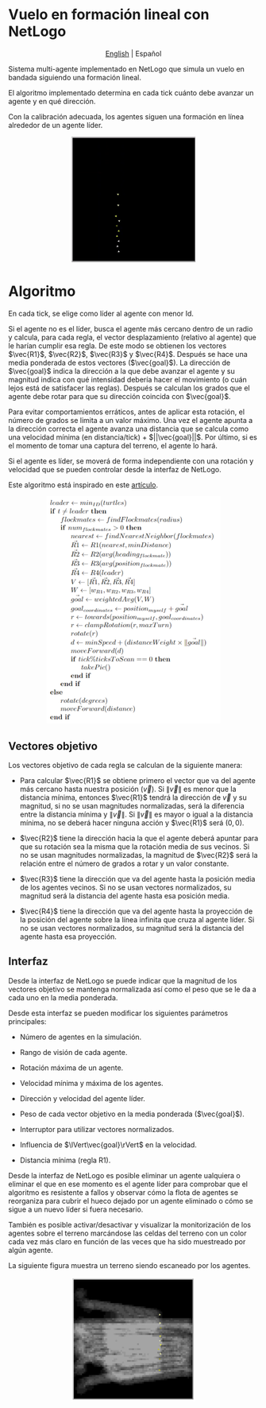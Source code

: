 
# Vuelo en formación lineal con NetLogo

<p align="center">
  <a href="README.md">English</a> |
  <span>Español</span>
</p>

Sistema multi-agente implementado en NetLogo que simula un vuelo en bandada siguiendo una formación lineal.

El algoritmo implementado determina en cada tick cuánto debe avanzar un agente y en qué dirección.

Con la calibración adecuada, los agentes siguen una formación en línea alrededor de un agente líder.

<p align="center">
<img src="images/flocking.gif" alt="Demo" width="250"/>
</p>

# Algoritmo

En cada tick, se elige como líder al agente con menor Id.

Si el agente no es el líder, busca el agente más cercano dentro de un radio y calcula, para cada regla, el vector desplazamiento (relativo al agente) que le harían cumplir esa regla. De este modo se obtienen los vectores $\vec{R1}$, $\vec{R2}$, $\vec{R3}$ y $\vec{R4}$. Después se hace una media ponderada de estos vectores ($\vec{goal}$). La dirección de $\vec{goal}$ indica la dirección a la que debe avanzar el agente y su magnitud indica con qué intensidad debería hacer el movimiento (o cuán lejos está de satisfacer las reglas). Después se calculan los grados que el agente debe rotar para que su dirección coincida con $\vec{goal}$.

Para evitar comportamientos erráticos, antes de aplicar esta rotación, el número de grados se limita a un valor máximo. Una vez el agente apunta a la dirección correcta el agente avanza una distancia que se calcula como una velocidad mínima (en distancia/tick) + $||\vec{goal}||$. Por último, si es el momento de tomar una captura del terreno, el agente lo hará.

Si el agente es líder, se moverá de forma independiente con una rotación y velocidad que se pueden controlar desde la interfaz de NetLogo.

Este algoritmo está inspirado en este [artículo](https://www.sciencedirect.com/science/article/abs/pii/S1084804517302606).

<p align="center">
<img src="images/pseudocode.png" alt="Pseudocódigo" width="350"/>
</p>

## Vectores objetivo

Los vectores objetivo de cada regla se calculan de la siguiente manera:

-   Para calcular $\vec{R1}$ se obtiene primero el vector que va del agente más cercano hasta nuestra posición ($\vec{v}$). Si $\lVert \vec{v} \rVert$ es menor que la distancia mínima, entonces $\vec{R1}$ tendrá la dirección de $\vec{v}$ y su magnitud, si no se usan magnitudes normalizadas, será la diferencia entre la distancia mínima y $\lVert \vec{v} \rVert$. Si $\lVert \vec{v} \rVert$ es mayor o igual a la distancia mínima, no se deberá hacer ninguna acción y $\vec{R1}$ será $(0,0)$.

-   $\vec{R2}$ tiene la dirección hacia la que el agente deberá apuntar para que su rotación sea la misma que la rotación media de sus vecinos. Si no se usan magnitudes normalizadas, la magnitud de $\vec{R2}$ será la relación entre el número de grados a rotar y un valor constante.

-   $\vec{R3}$ tiene la dirección que va del agente hasta la posición media de los agentes vecinos. Si no se usan vectores normalizados, su magnitud será la distancia del agente hasta esa posición media.

-   $\vec{R4}$ tiene la dirección que va del agente hasta la proyección de la posición del agente sobre la línea infinita que cruza al agente líder. Si no se usan vectores normalizados, su magnitud será la distancia del agente hasta esa proyección.

## Interfaz

Desde la interfaz de NetLogo se puede indicar que la magnitud de los vectores objetivo se mantenga normalizada así como el peso que se le da a cada uno en la media ponderada.

Desde esta interfaz se pueden modificar los siguientes parámetros principales:

-   Número de agentes en la simulación.

-   Rango de visión de cada agente.

-   Rotación máxima de un agente.

-   Velocidad mínima y máxima de los agentes.

-   Dirección y velocidad del agente líder.

-   Peso de cada vector objetivo en la media ponderada ($\vec{goal}$).

-   Interruptor para utilizar vectores normalizados.

-   Influencia de $\lVert\vec{goal}\rVert$ en la velocidad.

-   Distancia mínima (regla R1).

Desde la interfaz de NetLogo es posible eliminar un agente ualquiera o eliminar el que en ese momento es el agente líder para comprobar que el algoritmo es resistente a fallos y observar cómo la flota de agentes se reorganiza para cubrir el hueco dejado por un agente eliminado o cómo se sigue a un nuevo líder si fuera necesario.

También es posible activar/desactivar y visualizar la monitorización de los agentes sobre el terreno marcándose las celdas del terreno con un color cada vez más claro en función de las veces que ha sido muestreado por algún agente. 

La siguiente figura muestra un terreno siendo escaneado por los agentes.

<p align="center">
<img src="images/netlogo-scan.png" alt="Monitorización" width="250"/>
</p>
